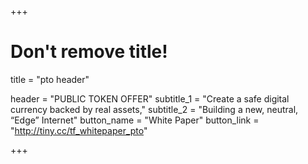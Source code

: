 +++
# Don't remove title!
title = "pto header"

header = "PUBLIC TOKEN OFFER"
subtitle_1 = "Create a safe digital currency backed by real assets,"
subtitle_2 = "Building a new, neutral, “Edge” Internet"
button_name = "White Paper"
button_link = "http://tiny.cc/tf_whitepaper_pto"

+++
